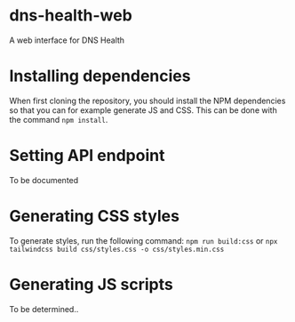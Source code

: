 # dns-health-web
A web interface for DNS Health

# Installing dependencies
When first cloning the repository, you should install the NPM dependencies so that you can for example generate JS and CSS.
This can be done with the command `npm install`.

# Setting API endpoint
To be documented

# Generating CSS styles
To generate styles, run the following command:
`npm run build:css` or
`npx tailwindcss build css/styles.css -o css/styles.min.css`

# Generating JS scripts
To be determined..
